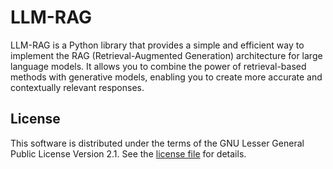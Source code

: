 # LLM-RAG

LLM-RAG is a Python library that provides a simple and efficient way to implement the RAG (Retrieval-Augmented Generation) 
architecture for large language models. It allows you to combine the power of retrieval-based methods with generative models, 
enabling you to create more accurate and contextually relevant responses.

## License

This software is distributed under the terms of the GNU Lesser General Public License Version 2.1.
See the [license file](license.md) for details.